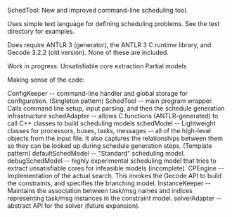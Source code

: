 SchedTool: New and improved command-line scheduling tool.

Uses simple text language for defining scheduling problems. See the 
test directory for examples.

Does require ANTLR 3 (generator), the ANTLR 3 C runtime library, and 
Gecode 3.2.2 (old version).  None of these are included.

Work in progress:
Unsatisfiable core extraction
Partial models

Making sense of the code:

ConfigKeeper -- command-line handler and global storage for configuration.
                (Singleton pattern)
SchedTool -- main program wrapper.  Calls command line setup, input parsing,
             and then the schedule generation infrastructure
schedAdapter -- allows C functions (ANTLR-generated) to call C++ classes to 
                build scheduling models
schedModel -- Lightweight classes for processors, buses, tasks, messages --
              all of the high-level objects from the input file.  It also
              captures the relationships between them so they can be looked
              up during schedule generation steps. (Template pattern)
defaultSchedModel -- "Standard" scheduling model.
debugSchedModel -- highly experimental scheduling model that tries to extract
              unsatisfiable cores for infeasible models (incomplete).
CPEngine -- Implementation of the actual search.  This invokes the Gecode API
            to build the constraints, and specifies the branching model.
InstanceKeeper -- Maintains the association between task/msg names and indices
            representing task/msg instances in the constraint model.
solverAdapter -- abstract API for the solver (future expansion).


